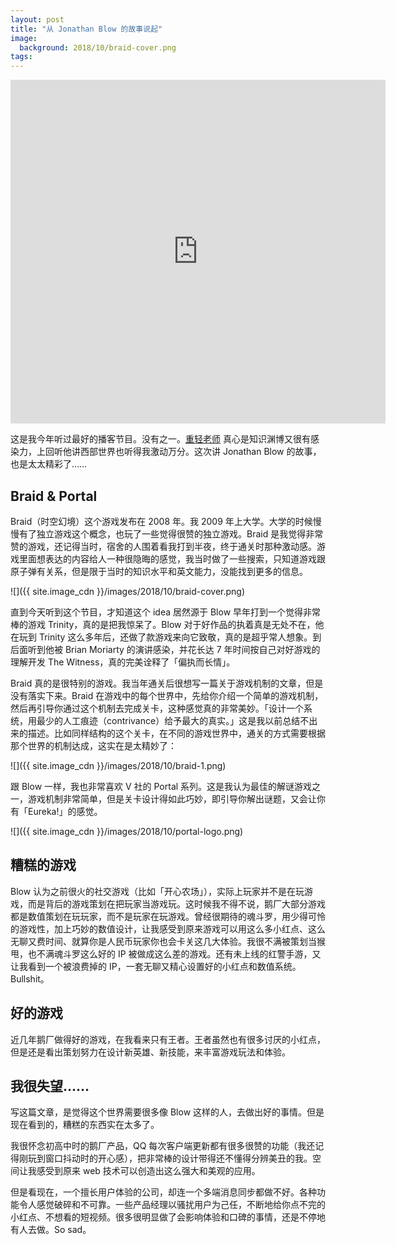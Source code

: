 ```yaml
---
layout: post
title: "从 Jonathan Blow 的故事说起"
image:
  background: 2018/10/braid-cover.png
tags: 
---
```


<iframe src="https://www.g-cores.com/radios/95312/embed" width="600" height="550" allowtransparency="true" border="0" frameborder="0" style="width:600px;height:550px;"></iframe>

这是我今年听过最好的播客节目。没有之一。[重轻老师](https://www.g-cores.com/users/31418) 真心是知识渊博又很有感染力，上回听他讲西部世界也听得我激动万分。这次讲 Jonathan Blow 的故事，也是太太精彩了……

<!--more-->

## Braid & Portal

Braid（时空幻境）这个游戏发布在 2008 年。我 2009 年上大学。大学的时候慢慢有了独立游戏这个概念，也玩了一些觉得很赞的独立游戏。Braid 是我觉得非常赞的游戏，还记得当时，宿舍的人围着看我打到半夜，终于通关时那种激动感。游戏里面想表达的内容给人一种很隐晦的感觉，我当时做了一些搜索，只知道游戏跟原子弹有关系，但是限于当时的知识水平和英文能力，没能找到更多的信息。

![]({{ site.image_cdn }}/images/2018/10/braid-cover.png)

直到今天听到这个节目，才知道这个 idea 居然源于 Blow 早年打到一个觉得非常棒的游戏 Trinity，真的是把我惊呆了。Blow 对于好作品的执着真是无处不在，他在玩到 Trinity 这么多年后，还做了款游戏来向它致敬，真的是超乎常人想象。到后面听到他被 Brian Moriarty 的演讲感染，并花长达 7 年时间按自己对好游戏的理解开发 The Witness，真的完美诠释了「偏执而长情」。

Braid 真的是很特别的游戏。我当年通关后很想写一篇关于游戏机制的文章，但是没有落实下来。Braid 在游戏中的每个世界中，先给你介绍一个简单的游戏机制，然后再引导你通过这个机制去完成关卡，这种感觉真的非常美妙。「设计一个系统，用最少的人工痕迹（contrivance）给予最大的真实。」这是我以前总结不出来的描述。比如同样结构的这个关卡，在不同的游戏世界中，通关的方式需要根据那个世界的机制达成，这实在是太精妙了：

![]({{ site.image_cdn }}/images/2018/10/braid-1.png)

跟 Blow 一样，我也非常喜欢 V 社的 Portal 系列。这是我认为最佳的解谜游戏之一，游戏机制非常简单，但是关卡设计得如此巧妙，即引导你解出谜题，又会让你有「Eureka!」的感觉。

![]({{ site.image_cdn }}/images/2018/10/portal-logo.png)

## 糟糕的游戏

Blow 认为之前很火的社交游戏（比如「开心农场」），实际上玩家并不是在玩游戏，而是背后的游戏策划在把玩家当游戏玩。这时候我不得不说，鹅厂大部分游戏都是数值策划在玩玩家，而不是玩家在玩游戏。曾经很期待的魂斗罗，用少得可怜的游戏性，加上巧妙的数值设计，让我感受到原来游戏可以用这么多小红点、这么无聊又费时间、就算你是人民币玩家你也会卡关这几大体验。我很不满被策划当猴甩，也不满魂斗罗这么好的 IP 被做成这么差的游戏。还有未上线的红警手游，又让我看到一个被浪费掉的 IP，一套无聊又精心设置好的小红点和数值系统。Bullshit。

## 好的游戏

近几年鹅厂做得好的游戏，在我看来只有王者。王者虽然也有很多讨厌的小红点，但是还是看出策划努力在设计新英雄、新技能，来丰富游戏玩法和体验。

## 我很失望……

写这篇文章，是觉得这个世界需要很多像 Blow 这样的人，去做出好的事情。但是现在看到的，糟糕的东西实在太多了。

我很怀念初高中时的鹅厂产品，QQ 每次客户端更新都有很多很赞的功能（我还记得刚玩到窗口抖动时的开心感），把非常棒的设计带得还不懂得分辨美丑的我。空间让我感受到原来 web 技术可以创造出这么强大和美观的应用。

但是看现在，一个擅长用户体验的公司，却连一个多端消息同步都做不好。各种功能令人感觉破碎和不可靠。一些产品经理以骚扰用户为己任，不断地给你点不完的小红点、不想看的短视频。很多很明显做了会影响体验和口碑的事情，还是不停地有人去做。So sad。
